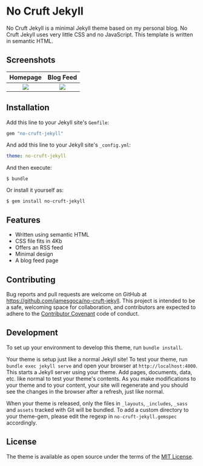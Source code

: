 # No Cruft Jekyll

No Cruft Jekyll is a minimal Jekyll theme based on my personal blog. No Cruft Jekyll uses very little CSS and no JavaScript. This template is written in semantic HTML.

## Screenshots

Homepage             |  Blog Feed
:-------------------------:|:-------------------------:
![](https://github.com/jamesgoca/no-cruft-jekyll/blob/master/homepage.png)  |  ![](https://github.com/jamesgoca/no-cruft-jekyll/blob/master/blogfeed.png)

## Installation

Add this line to your Jekyll site's `Gemfile`:

```ruby
gem "no-cruft-jekyll"
```

And add this line to your Jekyll site's `_config.yml`:

```yaml
theme: no-cruft-jekyll
```

And then execute:

    $ bundle

Or install it yourself as:

    $ gem install no-cruft-jekyll

## Features

- Written using semantic HTML
- CSS file fits in 4Kb
- Offers an RSS feed
- Minimal design
- A blog feed page

## Contributing

Bug reports and pull requests are welcome on GitHub at https://github.com/jamesgoca/no-cruft-jekyll. This project is intended to be a safe, welcoming space for collaboration, and contributors are expected to adhere to the [Contributor Covenant](http://contributor-covenant.org) code of conduct.

## Development

To set up your environment to develop this theme, run `bundle install`.

Your theme is setup just like a normal Jekyll site! To test your theme, run `bundle exec jekyll serve` and open your browser at `http://localhost:4000`. This starts a Jekyll server using your theme. Add pages, documents, data, etc. like normal to test your theme's contents. As you make modifications to your theme and to your content, your site will regenerate and you should see the changes in the browser after a refresh, just like normal.

When your theme is released, only the files in `_layouts`, `_includes`, `_sass` and `assets` tracked with Git will be bundled.
To add a custom directory to your theme-gem, please edit the regexp in `no-cruft-jekyll.gemspec` accordingly.

## License

The theme is available as open source under the terms of the [MIT License](https://opensource.org/licenses/MIT).

